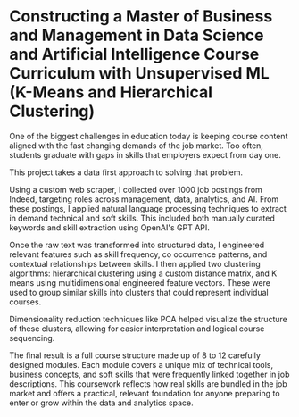 # Constructing a Master of Business and Management in Data Science and Artificial Intelligence Course Curriculum with Unsupervised ML (K-Means and Hierarchical Clustering)

One of the biggest challenges in education today is keeping course content aligned with the fast changing demands of the job market. Too often, students graduate with gaps in skills that employers expect from day one.

This project takes a data first approach to solving that problem.

Using a custom web scraper, I collected over 1000 job postings from Indeed, targeting roles across management, data, analytics, and AI. From these postings, I applied natural language processing techniques to extract in demand technical and soft skills. This included both manually curated keywords and skill extraction using OpenAI's GPT API.

Once the raw text was transformed into structured data, I engineered relevant features such as skill frequency, co occurrence patterns, and contextual relationships between skills. I then applied two clustering algorithms: hierarchical clustering using a custom distance matrix, and K means using multidimensional engineered feature vectors. These were used to group similar skills into clusters that could represent individual courses.

Dimensionality reduction techniques like PCA helped visualize the structure of these clusters, allowing for easier interpretation and logical course sequencing.

The final result is a full course structure made up of 8 to 12 carefully designed modules. Each module covers a unique mix of technical tools, business concepts, and soft skills that were frequently linked together in job descriptions. This coursework reflects how real skills are bundled in the job market and offers a practical, relevant foundation for anyone preparing to enter or grow within the data and analytics space.


